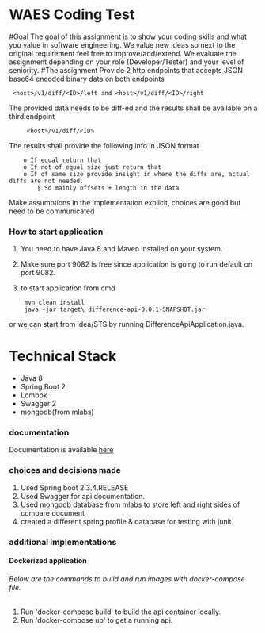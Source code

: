 WAES Coding Test
================
#Goal
The goal of this assignment is to show your coding skills and what you value in software
engineering. We value new ideas so next to the original requirement feel free to
improve/add/extend.
We evaluate the assignment depending on your role (Developer/Tester) and your level of
seniority.
#The assignment
   Provide 2 http endpoints that accepts JSON base64 encoded binary data on both endpoints
 
     <host>/v1/diff/<ID>/left and <host>/v1/diff/<ID>/right 
   The provided data needs to be diff-ed and the results shall be available on a third endpoint

         <host>/v1/diff/<ID>
   The results shall provide the following info in JSON format
  
        o If equal return that
        o If not of equal size just return that
        o If of same size provide insight in where the diffs are, actual diffs are not needed.
            § So mainly offsets + length in the data

   Make assumptions in the implementation explicit, choices are good but need to be communicated
   
### How to start application
1. You need to have Java 8 and Maven installed on your system.
2. Make sure port 9082 is free since application is going to run default on port 9082.
3. to start application from cmd

        mvn clean install
        java -jar target\ difference-api-0.0.1-SNAPSHOT.jar 

or we can start from idea/STS by running DifferenceApiApplication.java.

# Technical Stack
* Java 8
* Spring Boot 2
* Lombok
* Swagger 2
* mongodb(from mlabs)

### documentation
Documentation is available [here](http://localhost:9082/swagger-ui.html)

### choices and decisions made
1. Used Spring boot 2.3.4.RELEASE
2. Used Swagger for api documentation.
3. Used mongodb database from mlabs to store left and right sides of compare document
4. created a different spring profile & database for testing with junit.

### additional implementations
#### Dockerized application
###### Below are the commands to build and run images with docker-compose file.
1. Run 'docker-compose build' to build the api container locally.
2. Run 'docker-compose up' to get a running api.